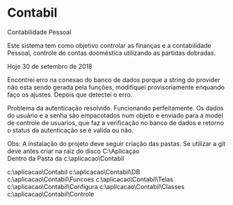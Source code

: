 # Contabil
Contabilidade Pessoal

Este sistema tem como objetivo controlar as finanças e a contabilidade Pessoal, controle de contas dooméstica utilizando as partidas dobradas.

Hoje 30 de setembro de 2018 

Encontrei erro na conexao do banco de dados porque a string do provider não esta sendo gerada pela funções, modifiquei provisoriamente enquando faço os ajustes. Depois que detectei o erro.

Problema da autenticação resolvido. Funcionando perfeitamente. Os dados do usuário e a senha são empacotados num objeto e enviado para a model de controle de usuarios, que faz a verificação no banco de dados e retorno o status da autenticação se é valida ou não.

Obs:  A instalação do projeto deve seguir criação das pastas.
Se utilizar a git  deve antes criar na raiz do disco C:\Aplicaçao\
Dentro da Pasta da c:\aplicacao\Contabil

c:\aplicacao\Contabil
c:\aplicacao\Contabil\DB
c:\aplicacao\Contabil\Funcoes
c:\aplicacao\Contabil\Telas
c:\aplicacao\Contabil\Configura
c:\aplicacao\Contabil\Classes
c:\aplicacao\Contabil\Controle

